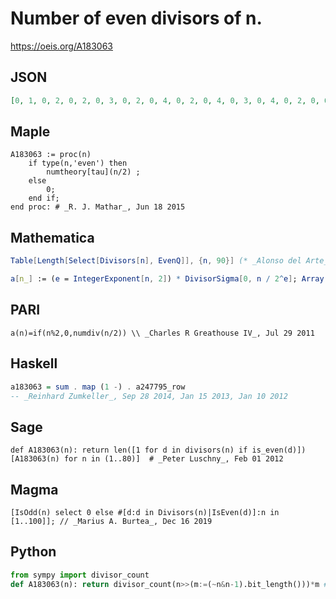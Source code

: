 # Number of even divisors of n\.
https://oeis.org/A183063
## JSON
```JSON
[0, 1, 0, 2, 0, 2, 0, 3, 0, 2, 0, 4, 0, 2, 0, 4, 0, 3, 0, 4, 0, 2, 0, 6, 0, 2, 0, 4, 0, 4, 0, 5, 0, 2, 0, 6, 0, 2, 0, 6, 0, 4, 0, 4, 0, 2, 0, 8, 0, 3, 0, 4, 0, 4, 0, 6, 0, 2, 0, 8, 0, 2, 0, 6, 0, 4, 0, 4, 0, 4, 0, 9, 0, 2, 0, 4, 0, 4, 0, 8, 0, 2, 0, 8, 0, 2]
```
## Maple
```Maple
A183063 := proc(n)
    if type(n,'even') then
        numtheory[tau](n/2) ;
    else
        0;
    end if;
end proc: # _R. J. Mathar_, Jun 18 2015
```
## Mathematica
```Mathematica
Table[Length[Select[Divisors[n], EvenQ]], {n, 90}] (* _Alonso del Arte_, Jan 10 2012 *)
```
```Mathematica
a[n_] := (e = IntegerExponent[n, 2]) * DivisorSigma[0, n / 2^e]; Array[a, 100] (* _Amiram Eldar_, Jul 06 2022 *)
```
## PARI
```PARI
a(n)=if(n%2,0,numdiv(n/2)) \\ _Charles R Greathouse IV_, Jul 29 2011
```
## Haskell
```Haskell
a183063 = sum . map (1 -) . a247795_row
-- _Reinhard Zumkeller_, Sep 28 2014, Jan 15 2013, Jan 10 2012
```
## Sage
```Sage
def A183063(n): return len([1 for d in divisors(n) if is_even(d)])
[A183063(n) for n in (1..80)]  # _Peter Luschny_, Feb 01 2012
```
## Magma
```Magma
[IsOdd(n) select 0 else #[d:d in Divisors(n)|IsEven(d)]:n in [1..100]]; // _Marius A. Burtea_, Dec 16 2019
```
## Python
```Python
from sympy import divisor_count
def A183063(n): return divisor_count(n>>(m:=(~n&n-1).bit_length()))*m # _Chai Wah Wu_, Jul 16 2022
```
